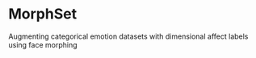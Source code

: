 # MorphSet
Augmenting categorical emotion datasets with dimensional affect labels using face morphing
